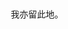 <html>
<head>
     <title>
     <meta charset=utf-8>
     #关于这个人的一切
     </title>     
     </head>
     <body>
     <br>
     <br>
    <center> 我亦留此地。</center><br>
     <br>
     <br>
     <title><bold>日记</bold>
     </title> 
          
</body>
</html>
